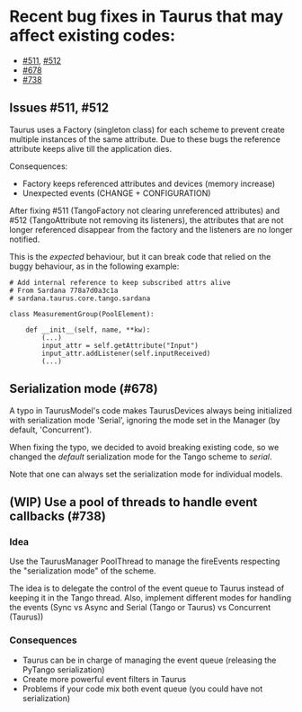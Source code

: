 # Recent bug fixes in Taurus that may affect existing codes: 

 - [#511](https://github.com/taurus-org/taurus/issues/511), [#512](https://github.com/taurus-org/taurus/issues/512)
 - [#678](https://github.com/taurus-org/taurus/issues/678) 
 - [#738](https://github.com/taurus-org/taurus/issues/738)

## Issues #511, #512
Taurus uses a Factory (singleton class) for each scheme to prevent create
multiple instances of the same attribute.
Due to these bugs the reference attribute keeps alive till the application dies.

Consequences:
- Factory keeps referenced attributes and devices (memory increase) 
- Unexpected events (CHANGE + CONFIGURATION)


After fixing #511 (TangoFactory not clearing unreferenced attributes) and #512
(TangoAttribute not removing its listeners), the attributes that
are not longer referenced disappear from the factory and the listeners are no
longer notified. 

This is the *expected* behaviour, but it can break code that relied on the buggy 
behaviour, as in the following example:

```
# Add internal reference to keep subscribed attrs alive
# From Sardana 778a7d0a3c1a
# sardana.taurus.core.tango.sardana

class MeasurementGroup(PoolElement):

    def __init__(self, name, **kw):
        (...)
        input_attr = self.getAttribute("Input")
        input_attr.addListener(self.inputReceived)
        (...)

```


## Serialization mode (#678)

A typo in TaurusModel's code makes TaurusDevices always being
initialized with serialization mode 'Serial', ignoring the mode set
in the Manager (by default, 'Concurrent').

When fixing the typo, we decided to avoid breaking existing code, so we changed
the *default* serialization mode for the Tango scheme to *serial*.

Note that one can always set the serialization mode for individual models.

## (WIP) Use a pool of threads to handle event callbacks (#738)

### Idea

Use the TaurusManager PoolThread to manage the fireEvents
respecting the "serialization mode" of the scheme.

The idea is to delegate the control of the event queue to Taurus instead of 
keeping it in the Tango thread. Also,  implement different modes for handling 
the events (Sync vs Async and Serial (Tango or Taurus) vs Concurrent (Taurus))

### Consequences

- Taurus can be in charge of managing the event queue (releasing the PyTango
serialization)
- Create more powerful event filters in Taurus
- Problems if your code mix both event queue (you could have not serialization)

